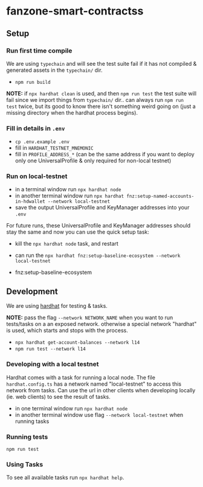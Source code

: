 # fanzone-smart-contractss

## Setup

### Run first time compile

We are using `typechain` and will see the test suite fail if it has not compiled & generated assets in the `typechain/` dir.

- `npm run build`

**NOTE:** if `npx hardhat clean` is used, and then `npm run test` the test suite will fail since we import things from `typechain/` dir.. can always run `npm run test` twice, but its good to know there isn't something weird going on (just a missing directory when the hardhat process begins).

### Fill in details in `.env`

- `cp .env.example .env`
- fill in `HARDHAT_TESTNET_MNEMONIC`
- fill in `PROFILE_ADDRESS_*` (can be the same address if you want to deploy only one UniversalProfile & only required for non-local testnet)

### Run on local-testnet

- in a terminal window run `npx hardhat node`
- in another terminal window run `npx hardhat fnz:setup-named-accounts-in-hdwallet --network local-testnet`
- save the output UniversalProfile and KeyManager addresses into your `.env`

For future runs, these UniversalProfile and KeyManager addresses should stay the same and now you can use the quick setup task:

- kill the `npx hardhat node` task, and restart
- can run the `npx hardhat fnz:setup-baseline-ecosystem --network local-testnet`

- fnz:setup-baseline-ecosystem

## Development

We are using [hardhat](https://hardhat.org/) for testing & tasks.

**NOTE:** pass the flag `--network NETWORK_NAME` when you want to run tests/tasks on a an exposed network. otherwise a special network "hardhat" is used, which starts and stops with the process.

- `npx hardhat get-account-balances --network l14`
- `npm run test --network l14`

### Developing with a local testnet

Hardhat comes with a task for running a local node. The file `hardhat.config.ts` has a network named "local-testnet" to access this network from tasks. Can use the url in other clients when developing locally (ie. web clients) to see the result of tasks.

- in one terminal window run `npx hardhat node`
- in another terminal window use flag `--network local-testnet` when running tasks

### Running tests

`npm run test`

### Using Tasks

To see all available tasks run `npx hardhat help`.
